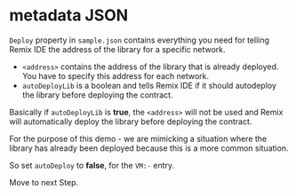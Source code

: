 # metadata JSON

`Deploy` property in `sample.json` contains everything you need for telling Remix IDE the address of the library for a specific network.

 - `<address>` contains the address of the library that is already deployed. You have to specify this address for each network.
 - `autoDeployLib` is a boolean and tells Remix IDE if it should autodeploy the library before deploying the contract.

Basically if `autoDeployLib` is **true**, the `<address>` will not be used and Remix will automatically deploy the library before deploying the contract.

For the purpose of this demo - we are mimicking a situation where the library has already been deployed because this is a more common situation. 

So set `autoDeploy` to **false**, for the `VM:-` entry.

Move to next Step.
